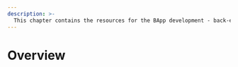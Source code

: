 ```yaml
---
description: >-
  This chapter contains the resources for the BApp development - back-end/front-end APIs, tools, and useful tutorials. Go to "Smart Contract" for the details of contract development.   
---
```


# Overview

